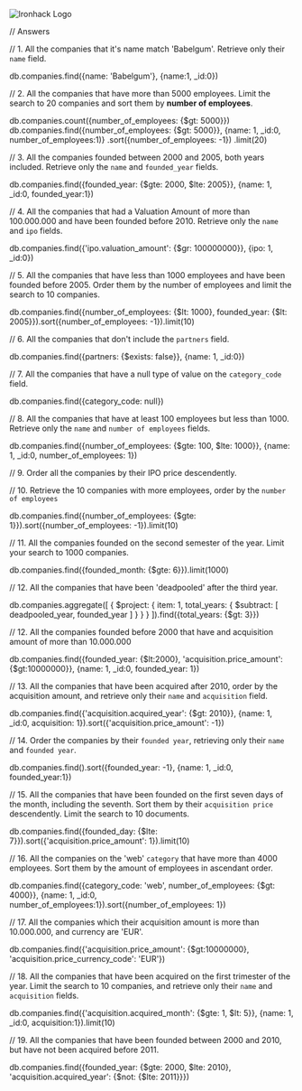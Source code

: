 ![Ironhack Logo](https://i.imgur.com/1QgrNNw.png)

// Answers

// 1. All the companies that it's name match 'Babelgum'. Retrieve only their `name` field.

db.companies.find({name: 'Babelgum'}, {name:1, _id:0})

// 2. All the companies that have more than 5000 employees. Limit the search to 20 companies and sort them by **number of employees**.

db.companies.count({number_of_employees: {$gt: 5000}})
db.companies.find({number_of_employees: {$gt: 5000}}, 
									{name: 1, _id:0, number_of_employees:1)}
	.sort({number_of_employees: -1})
	.limit(20)


// 3. All the companies founded between 2000 and 2005, both years included. Retrieve only the `name` and `founded_year` fields.

db.companies.find({founded_year: {$gte: 2000, $lte: 2005}}, 
  {name: 1, _id:0, founded_year:1})

// 4. All the companies that had a Valuation Amount of more than 100.000.000 and have been founded before 2010. Retrieve only the `name` and `ipo` fields.

db.companies.find({'ipo.valuation_amount': {$gr: 100000000}},
									{ipo: 1, _id:0})

// 5. All the companies that have less than 1000 employees and have been founded before 2005. Order them by the number of employees and limit the search to 10 companies.

db.companies.find({number_of_employees: {$lt: 1000}, founded_year: {$lt: 2005}}).sort({number_of_employees: -1}).limit(10)

// 6. All the companies that don't include the `partners` field.

db.companies.find({partners: {$exists: false}}, {name: 1, _id:0})

// 7. All the companies that have a null type of value on the `category_code` field.

db.companies.find({category_code: null})

// 8. All the companies that have at least 100 employees but less than 1000. Retrieve only the `name` and `number of employees` fields.

db.companies.find({number_of_employees: {$gte: 100, $lte: 1000}}, {name: 1, _id:0, number_of_employees: 1})

// 9. Order all the companies by their IPO price descendently.

<!-- Your Code Goes Here -->

// 10. Retrieve the 10 companies with more employees, order by the `number of employees`

db.companies.find({number_of_employees: {$gte: 1}}).sort({number_of_employees: -1}).limit(10)

// 11. All the companies founded on the second semester of the year. Limit your search to 1000 companies.

db.companies.find({founded_month: {$gte: 6}}).limit(1000)


// 12. All the companies that have been 'deadpooled' after the third year. 

db.companies.aggregate([ { $project: { item: 1, total_years: { $subtract: [ deadpooled_year, founded_year ] } } } ]).find({total_years: {$gt: 3}})

// 12. All the companies founded before 2000 that have and acquisition amount of more than 10.000.000

db.companies.find({founded_year: {$lt:2000}, 'acquisition.price_amount': {$gt:10000000}}, {name: 1, _id:0, founded_year: 1})

// 13. All the companies that have been acquired after 2010, order by the acquisition amount, and retrieve only their `name` and `acquisition` field.

db.companies.find({'acquisition.acquired_year': {$gt: 2010}}, {name: 1, _id:0, acquisition: 1}).sort({'acquisition.price_amount': -1})

// 14. Order the companies by their `founded year`, retrieving only their `name` and `founded year`.

db.companies.find().sort({founded_year: -1}, {name: 1, _id:0, founded_year:1})

// 15. All the companies that have been founded on the first seven days of the month, including the seventh. Sort them by their `acquisition price` descendently. Limit the search to 10 documents.

db.companies.find({founded_day: {$lte: 7}}).sort({'acquisition.price_amount': 1}).limit(10)

// 16. All the companies on the 'web' `category` that have more than 4000 employees. Sort them by the amount of employees in ascendant order.

db.companies.find({category_code: 'web', number_of_employees: {$gt: 4000}}, {name: 1, _id:0, number_of_employees:1}).sort({number_of_employees: 1})

// 17. All the companies which their acquisition amount is more than 10.000.000, and currency are 'EUR'.

db.companies.find({'acquisition.price_amount': {$gt:10000000}, 'acquisition.price_currency_code': 'EUR'})

// 18. All the companies that have been acquired on the first trimester of the year. Limit the search to 10 companies, and retrieve only their `name` and `acquisition` fields.

db.companies.find({'acquisition.acquired_month': {$gte: 1, $lt: 5}}, {name: 1, _id:0, acquisition:1}).limit(10)

// 19. All the companies that have been founded between 2000 and 2010, but have not been acquired before 2011.

db.companies.find({founded_year: {$gte: 2000, $lte: 2010}, 'acquisition.acquired_year': {$not: {$lte: 2011}}})
